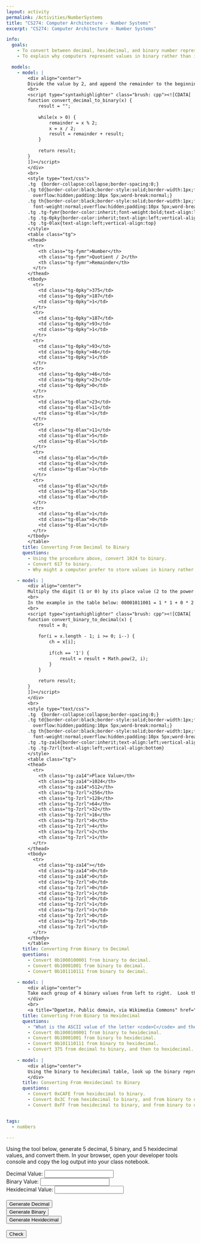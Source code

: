 ```yaml
---
layout: activity
permalink: /Activities/NumberSystems
title: "CS274: Computer Architecture - Number Systems"
excerpt: "CS274: Computer Architecture - Number Systems"

info:
  goals:
    - To convert between decimal, hexidecimal, and binary number representations
    - To explain why computers represent values in binary rather than in another number system

  models:
    - model: |
        <div align="center">
        Divide the value by 2, and append the remainder to the beginning of your output string.  Repeat using the new quotient until the quotient is 0.
        <br>
        <script type="syntaxhighlighter" class="brush: cpp"><![CDATA[        
        function convert_decimal_to_binary(x) {
            result = "";
            
            while(x > 0) {
                remainder = x % 2;
                x = x / 2;
                result = remainder + result;
            }
            
            return result;
        }
        ]]></script>
        </div>
        <br>
        <style type="text/css">
        .tg  {border-collapse:collapse;border-spacing:0;}
        .tg td{border-color:black;border-style:solid;border-width:1px;font-family:Arial, sans-serif;font-size:14px;
          overflow:hidden;padding:10px 5px;word-break:normal;}
        .tg th{border-color:black;border-style:solid;border-width:1px;font-family:Arial, sans-serif;font-size:14px;
          font-weight:normal;overflow:hidden;padding:10px 5px;word-break:normal;}
        .tg .tg-fymr{border-color:inherit;font-weight:bold;text-align:left;vertical-align:top}
        .tg .tg-0pky{border-color:inherit;text-align:left;vertical-align:top}
        .tg .tg-0lax{text-align:left;vertical-align:top}
        </style>
        <table class="tg">
        <thead>
          <tr>
            <th class="tg-fymr">Number</th>
            <th class="tg-fymr">Quotient / 2</th>
            <th class="tg-fymr">Remainder</th>
          </tr>
        </thead>
        <tbody>
          <tr>
            <td class="tg-0pky">375</td>
            <td class="tg-0pky">187</td>
            <td class="tg-0pky">1</td>
          </tr>
          <tr>
            <td class="tg-0pky">187</td>
            <td class="tg-0pky">93</td>
            <td class="tg-0pky">1</td>
          </tr>
          <tr>
            <td class="tg-0pky">93</td>
            <td class="tg-0pky">46</td>
            <td class="tg-0pky">1</td>
          </tr>
          <tr>
            <td class="tg-0pky">46</td>
            <td class="tg-0pky">23</td>
            <td class="tg-0pky">0</td>
          </tr>
          <tr>
            <td class="tg-0lax">23</td>
            <td class="tg-0lax">11</td>
            <td class="tg-0lax">1</td>
          </tr>
          <tr>
            <td class="tg-0lax">11</td>
            <td class="tg-0lax">5</td>
            <td class="tg-0lax">1</td>
          </tr>
          <tr>
            <td class="tg-0lax">5</td>
            <td class="tg-0lax">2</td>
            <td class="tg-0lax">1</td>
          </tr>
          <tr>
            <td class="tg-0lax">2</td>
            <td class="tg-0lax">1</td>
            <td class="tg-0lax">0</td>
          </tr>
          <tr>
            <td class="tg-0lax">1</td>
            <td class="tg-0lax">0</td>
            <td class="tg-0lax">1</td>
          </tr>
        </tbody>
        </table>
      title: Converting From Decimal to Binary
      questions:
        - Using the procedure above, convert 1024 to binary.
        - Convert 617 to binary.
        - Why might a computer prefer to store values in binary rather than in another number system?

    - model: |
        <div align="center">
        Multiply the digit (1 or 0) by its place value (2 to the power of the digit position, right to left, beginning at the 1 place), and add up the result.
        <br> 
        In the example in the table below: 00001011001 = 1 * 1 + 0 * 2 + 0 * 4 + 1 * 8 + 1 * 16 + 0 * 32 + 1 * 64 + 0 * 128 + 0 ... = 1 + 8 + 16 + 64 = 89
        <br>
        <script type="syntaxhighlighter" class="brush: cpp"><![CDATA[        
        function convert_binary_to_decimal(x) {
            result = 0;
            
            for(i = x.length - 1; i >= 0; i--) {
                ch = x[i];
                
                if(ch == '1') {
                    result = result + Math.pow(2, i);
                }
            }
            
            return result;
        }
        ]]></script>
        </div>
        <br>    
        <style type="text/css">
        .tg  {border-collapse:collapse;border-spacing:0;}
        .tg td{border-color:black;border-style:solid;border-width:1px;font-family:Arial, sans-serif;font-size:14px;
          overflow:hidden;padding:10px 5px;word-break:normal;}
        .tg th{border-color:black;border-style:solid;border-width:1px;font-family:Arial, sans-serif;font-size:14px;
          font-weight:normal;overflow:hidden;padding:10px 5px;word-break:normal;}
        .tg .tg-za14{border-color:inherit;text-align:left;vertical-align:bottom}
        .tg .tg-7zrl{text-align:left;vertical-align:bottom}
        </style>
        <table class="tg">
        <thead>
          <tr>
            <th class="tg-za14">Place Value</th>
            <th class="tg-za14">1024</th>
            <th class="tg-za14">512</th>
            <th class="tg-7zrl">256</th>
            <th class="tg-7zrl">128</th>
            <th class="tg-7zrl">64</th>
            <th class="tg-7zrl">32</th>
            <th class="tg-7zrl">16</th>
            <th class="tg-7zrl">8</th>
            <th class="tg-7zrl">4</th>
            <th class="tg-7zrl">2</th>
            <th class="tg-7zrl">1</th>
          </tr>
        </thead>
        <tbody>
          <tr>
            <td class="tg-za14"></td>
            <td class="tg-za14">0</td>
            <td class="tg-za14">0</td>
            <td class="tg-7zrl">0</td>
            <td class="tg-7zrl">0</td>
            <td class="tg-7zrl">1</td>
            <td class="tg-7zrl">0</td>
            <td class="tg-7zrl">1</td>
            <td class="tg-7zrl">1</td>
            <td class="tg-7zrl">0</td>
            <td class="tg-7zrl">0</td>
            <td class="tg-7zrl">1</td>
          </tr>
        </tbody>
        </table>
      title: Converting From Binary to Decimal
      questions:
        - Convert 0b1000100001 from binary to decimal.
        - Convert 0b10001001 from binary to decimal.
        - Convert 0b101110111 from binary to decimal.

    - model: |
        <div align="center">
        Take each group of 4 binary values from left to right.  Look them up in the table to obtain the corresponding hexidecimal digit, and output that digit.
        </div>
        <br>
        <a title="Dgoetze, Public domain, via Wikimedia Commons" href="https://commons.wikimedia.org/wiki/File:Positionalnotationtable.jpg"><img width="512" alt="Positionalnotationtable" src="https://upload.wikimedia.org/wikipedia/commons/thumb/7/79/Positionalnotationtable.jpg/512px-Positionalnotationtable.jpg"></a>
      title: Converting From Binary to Hexidecimal
      questions:
        - "What is the ASCII value of the letter <code>C</code> and the letter <code>K</code>?  What are these values in binary, decimal, and hexidecimal?"
        - Convert 0b1000100001 from binary to hexidecimal.
        - Convert 0b10001001 from binary to hexidecimal.
        - Convert 0b101110111 from binary to hexidecimal.
        - Convert 375 from decimal to binary, and then to hexidecimal.
        
    - model: |
        <div align="center">
        Using the binary to hexidecimal table, look up the binary representation for each hexidecimal digit.  In other words, convert each hexidecimal digit to decimal, and then to binary.  This will result in a four digit binary number.  Output those binary bits.  Repeat for each hexidecimal digit from left to right.
        </div>
      title: Converting From Hexidecimal to Binary
      questions:
        - Convert 0xCAFE from hexidecimal to binary.
        - Convert 0x3C from hexidecimal to binary, and from binary to decimal.
        - Convert 0xFF from hexidecimal to binary, and from binary to decimal.


tags:
  - numbers

---
```


Using the tool below, generate 5 decimal, 5 binary, and 5 hexidecimal values, and convert them.  In your browser, open your developer tools console and copy the log output into your class notebook.

<script language="JavaScript">
function gen2() {
    var val = Math.floor(Math.random() * 2048) + 1
    
    document.getElementById("decimal").value = "";
    document.getElementById("binary").value = val.toString(2);
    document.getElementById("hexidecimal").value = "";
}

function gen10() {
    var val = Math.floor(Math.random() * 2048) + 1
    
    document.getElementById("decimal").value = val.toString();
    document.getElementById("binary").value = "";
    document.getElementById("hexidecimal").value = "";
}

function gen16() {
    var val = Math.floor(Math.random() * 2048) + 1
    
    document.getElementById("decimal").value = "";
    document.getElementById("binary").value = "";
    document.getElementById("hexidecimal").value = val.toString(16);
}

function check() {
    var bin = document.getElementById("binary").value;
    bin = parseInt(bin, 2);
    var hex = document.getElementById("hexidecimal").value;
    hex = parseInt(hex, 16);
    var dec = document.getElementById("decimal").value;
    dec = parseInt(dec, 10);
    
    console.log("Decimal: " + document.getElementById("decimal").value + " Binary: " + document.getElementById("binary").value + " Hexidecimal: " + document.getElementById("hexidecimal").value);
    console.log("Decimal: " + dec.toString() + " Binary: " + bin.toString() + " Hexidecimal: " + hex.toString());
    
    if(hex == bin && dec == bin) {
        alert("Correct!");
    } else {
        alert("Not quite!");
    }
}
</script>

Decimal Value: <input id="decimal" name="decimal" /><br>
Binary Value: <input id="binary" name="binary" /><br>
Hexidecimal Value: <input id="hexidecimal" name="hexidecimal" /><br>
<br>
<button id="bgen10" onclick="gen10()">Generate Decimal</button><br>
<button id="bgen2" onclick="gen2()">Generate Binary</button><br>
<button id="bgen16" onclick="gen16()">Generate Hexidecimal</button><br>
<br>
<button id="bcheck" onclick="check()">Check</button>
